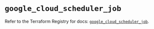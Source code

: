 # `google_cloud_scheduler_job`

Refer to the Terraform Registry for docs: [`google_cloud_scheduler_job`](https://registry.terraform.io/providers/hashicorp/google/6.28.0/docs/resources/cloud_scheduler_job).
